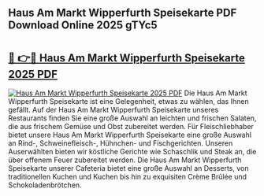 ## Haus Am Markt Wipperfurth Speisekarte PDF Download Online 2025 gTYc5

# <h2><a href="http://gc66a8e.nevu.top/?p=Haus+Am+Markt+Wipperfurth+Speisekarte">🔗 👉🔴 Haus Am Markt Wipperfurth Speisekarte 2025 PDF</a></h2>

[![Haus Am Markt Wipperfurth Speisekarte 2025 PDF](https://i.imgur.com/dBaPXMq.png)](http://gc66a8e.nevu.top/?p=Haus+Am+Markt+Wipperfurth+Speisekarte)
Die Haus Am Markt Wipperfurth Speisekarte ist eine Gelegenheit, etwas zu wählen, das Ihnen gefällt. Auf der Haus Am Markt Wipperfurth Speisekarte unseres Restaurants finden Sie eine große Auswahl an leichten und frischen Salaten, die aus frischem Gemüse und Obst zubereitet werden. Für Fleischliebhaber bietet unsere Haus Am Markt Wipperfurth Speisekarte eine große Auswahl an Rind-, Schweinefleisch-, Hühnchen- und Fischgerichten. Unseren Auserwählten bieten wir köstliche Gerichte wie Schaschlik und Steak an, die über offenem Feuer zubereitet werden. Die Haus Am Markt Wipperfurth Speisekarte unserer Cafeteria bietet eine große Auswahl an Desserts, von traditionellen Kuchen und Kuchen bis hin zu exquisiten Crème Brûlée und Schokoladenbrötchen.
